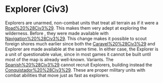 # Explorer (Civ3)

Explorers are unarmed, non-combat units that treat all terrain as if it were a [Road%20%28Civ3%29](road). This makes them very adept at exploring the wilderness.
Before , they were made available with [Navigation%20%28Civ3%29](Navigation). This change makes it possible to scout foreign shores much earlier since both the [Caravel%20%28Civ3%29](Caravel) and Explorer are made available at the same time. In either case, the Explorer is a unit of questionable value, since in most games it cannot be built until most of the map is already well-known. 
Variants.
The [Spanish%20%28Civ3%29](Spanish) cannot recruit Explorers, building instead the [Conquistador%20%28Civ3%29](Conquistador). These are proper military units with combat abilities that move just as fast as explorers.